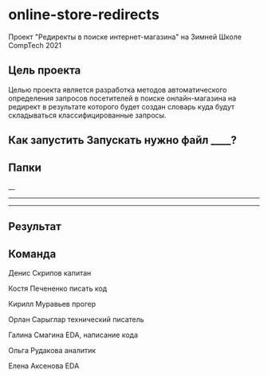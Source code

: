 # online-store-redirects
Проект "Редиректы в поиске интернет-магазина" на Зимней Школе CompTech 2021

## Цель проекта
Целью проекта является разработка методов автоматического определения запросов посетителей в поиске онлайн-магазина на редирект в результате которого будет создан словарь куда будут складываться классифицированные запросы.


## Как запустить Запускать нужно файл ____?

## Папки
__
___
___

## Результат


## Команда

Денис Скрипов	капитан

Костя Печененко	писать код

Кирилл Муравьев	прогер

Орлан Сарыглар	технический писатель

Галина Смагина	EDA, написание кода

Ольга Рудакова	аналитик

Елена Аксенова	EDA 

